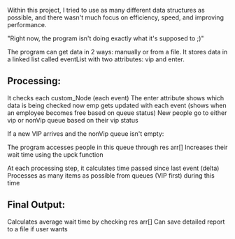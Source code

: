 Within this project, I tried to use as many different data structures as possible, 
and there wasn't much focus on efficiency, speed, and improving performance.

"Right now, the program isn't doing exactly what it's supposed to ;)"


The program can get data in 2 ways: manually or from a file.
It stores data in a linked list called eventList with two attributes: vip and enter.

## Processing:

It checks each custom_Node (each event)
The enter attribute shows which data is being checked now
emp gets updated with each event (shows when an employee becomes free based on queue status)
New people go to either vip or nonVip queue based on their vip status

If a new VIP arrives and the nonVip queue isn't empty:

The program accesses people in this queue through res arr[]
Increases their wait time using the upck function

      
At each processing step, it calculates time passed since last event (delta)
Processes as many items as possible from queues (VIP first) during this time


## Final Output:

Calculates average wait time by checking res arr[]
Can save detailed report to a file if user wants




